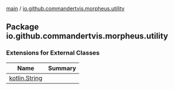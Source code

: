 [main](../index.md) / [io.github.commandertvis.morpheus.utility](./index.md)

## Package io.github.commandertvis.morpheus.utility

### Extensions for External Classes

| Name | Summary |
|---|---|
| [kotlin.String](kotlin.-string/index.md) |  |
